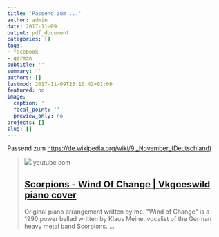 ```yaml
---
title: 'Passend zum ...'
author: admin
date: 2017-11-09
output: pdf_document
categories: []
tags:
- facebook
- german
subtitle: ''
summary: ''
authors: []
lastmod: 2017-11-09T23:10:42+01:00
featured: no
image:
  caption: ''
  focal_point: ''
  preview_only: no
projects: []
slug: []
---
```

Passend zum https://de.wikipedia.org/wiki/9._November_(Deutschland)
> [![](https://i.ytimg.com/vi/fKBvaeSboNk/maxresdefault.jpg)](https://youtu.be/fKBvaeSboNk)
> youtube.com
> ## [Scorpions - Wind Of Change | Vkgoeswild piano cover](https://youtu.be/fKBvaeSboNk)
>
>Original piano arrangement written by me. "Wind of Change" is a 1990 power ballad written by Klaus Meine, vocalist of the German heavy metal band Scorpions. ...

